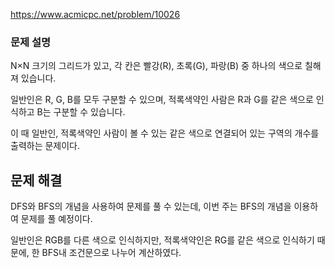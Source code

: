 https://www.acmicpc.net/problem/10026

### 문제 설명

N×N 크기의 그리드가 있고, 각 칸은 빨강(R), 초록(G), 파랑(B) 중 하나의 색으로 칠해져 있습니다.

일반인은 R, G, B를 모두 구분할 수 있으며, 적록색약인 사람은 R과 G를 같은 색으로 인식하고 B는 구분할 수 있습니다.

이 때 일반인, 적록색약인 사람이 볼 수 있는 같은 색으로 연결되어 있는 구역의 개수를 출력하는 문제이다.

## 문제 해결

DFS와 BFS의 개념을 사용하여 문제를 풀 수 있는데, 이번 주는 BFS의 개념을 이용하여 문제를 풀 예정이다.

일반인은 RGB를 다른 색으로 인식하지만, 적록색약인은 RG를 같은 색으로 인식하기 때문에, 한 BFS내 조건문으로 나누어 계산하였다.
